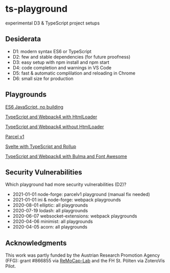 # ts-playground
experimental D3 &amp; TypeScript project setups

## Desiderata

* D1: modern syntax ES6 or TypeScript
* D2: few and stable dependencies (for future proofness)
* D3: easy setup with npm install and npm start
* D4: code completion and warnings in VS Code
* D5: fast & automatic complilation and reloading in Chrome
* D6: small size for production

## Playgrounds

[ES6 JavaScript, no building](es6/)

[TypeScript and Webpack4 with HtmlLoader](webpack2019/)

[TypeScript and Webpack4 without HtmlLoader](webpack4-tsonly/)

[Parcel v1](parcelv1/)

[Svelte with TypeScript and Rollup](svelte-rollup/)

[TypeScript and Webpack4 with Bulma and Font Awesome](webpack4-bulma-fa/)

## Security Vulnerabilities

Which playground had more security vulnerabilities (D2)?

* 2021-01-01 node-forge: parcelv1 playground (manual fix needed)
* 2021-01-01 ini & node-forge: webpack playgrounds
* 2020-08-01 elliptic: all playgrounds
* 2020-07-19 lodash: all playgrounds
* 2020-06-07 websocket-extensions: webpack playgrounds
* 2020-04-06 minimist: all playgrounds
* 2020-04-05 acorn: all playgrounds

## Acknowledgments

This work was partly funded by the
Austrian Research Promotion Agency (FFG): grant #866855 via [ReMoCap-Lab](https://research.fhstp.ac.at/en/projects/remocap-lab)
and the
FH St. Pölten via ZoteroVis Pilot.

